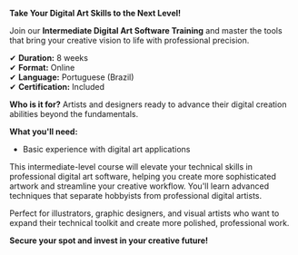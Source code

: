 **Take Your Digital Art Skills to the Next Level!**

Join our **Intermediate Digital Art Software Training** and master the tools that bring your creative vision to life with professional precision.

✔ **Duration:** 8 weeks  
✔ **Format:** Online  
✔ **Language:** Portuguese (Brazil)  
✔ **Certification:** Included

**Who is it for?** Artists and designers ready to advance their digital creation abilities beyond the fundamentals.

**What you'll need:**
- Basic experience with digital art applications

This intermediate-level course will elevate your technical skills in professional digital art software, helping you create more sophisticated artwork and streamline your creative workflow. You'll learn advanced techniques that separate hobbyists from professional digital artists.

Perfect for illustrators, graphic designers, and visual artists who want to expand their technical toolkit and create more polished, professional work.

**Secure your spot and invest in your creative future!**